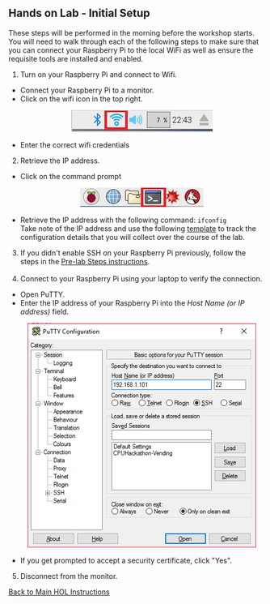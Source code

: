 ## Hands on Lab - Initial Setup

These steps will be performed in the morning before the workshop starts. You will need to walk through each of the following steps to make sure that you can connect your Raspberry Pi to the local WiFi as well as ensure the requisite tools are installed and enabled. 

1. Turn on your Raspberry Pi and connect to Wifi.
  - Connect your Raspberry Pi to a monitor.
  - Click on the wifi icon in the top right.
      <p align="center">
        <img src="/images/wifi.JPG" />
      </p>
  - Enter the correct wifi credentials
2. Retrieve the IP address.
  - Click on the command prompt
      <p align="center">
        <img src="/images/CommandPrompt.jpg" /> 
      </p>
  - Retrieve the IP address with the following command: `ifconfig` <br>
     Take note of the IP address and use the following [template](https://github.com/khilscher/IoTHubPiHackathon/blob/master/IoTHOL-LabParameters.xlsx) to track the configuration details that you will collect over the course of the lab. 
3. If you didn't enable SSH on your Raspberry Pi previously, follow the steps in the [Pre-lab Steps instructions](/Prep). <br><br>
4. Connect to your Raspberry Pi using your laptop to verify the connection. 
  - Open PuTTY. 
  - Enter the IP address of your Raspberry Pi into the *Host Name (or IP address)* field. 
      <p align="center">
        <img src="/images/PuTTY.jpg" />
      </p>
  - If you get prompted to accept a security certificate, click "Yes". 
5. Disconnect from the monitor.


[Back to Main HOL Instructions](/README.md)
